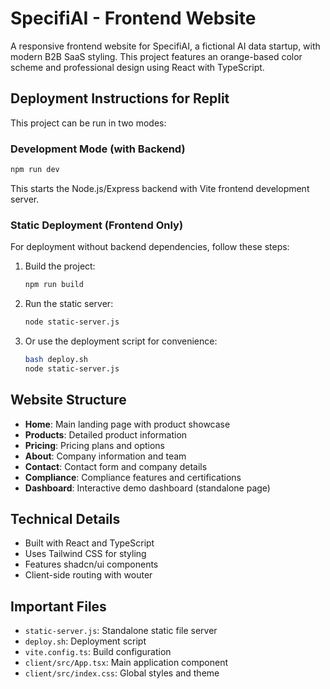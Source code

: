 # SpecifiAI - Frontend Website

A responsive frontend website for SpecifiAI, a fictional AI data startup, with modern B2B SaaS styling. This project features an orange-based color scheme and professional design using React with TypeScript.

## Deployment Instructions for Replit

This project can be run in two modes:

### Development Mode (with Backend)

```bash
npm run dev
```

This starts the Node.js/Express backend with Vite frontend development server.

### Static Deployment (Frontend Only)

For deployment without backend dependencies, follow these steps:

1. Build the project:
   ```bash
   npm run build
   ```

2. Run the static server:
   ```bash
   node static-server.js
   ```

3. Or use the deployment script for convenience:
   ```bash
   bash deploy.sh
   node static-server.js
   ```

## Website Structure

- **Home**: Main landing page with product showcase
- **Products**: Detailed product information 
- **Pricing**: Pricing plans and options
- **About**: Company information and team
- **Contact**: Contact form and company details
- **Compliance**: Compliance features and certifications
- **Dashboard**: Interactive demo dashboard (standalone page)

## Technical Details

- Built with React and TypeScript
- Uses Tailwind CSS for styling
- Features shadcn/ui components
- Client-side routing with wouter

## Important Files

- `static-server.js`: Standalone static file server
- `deploy.sh`: Deployment script
- `vite.config.ts`: Build configuration
- `client/src/App.tsx`: Main application component
- `client/src/index.css`: Global styles and theme